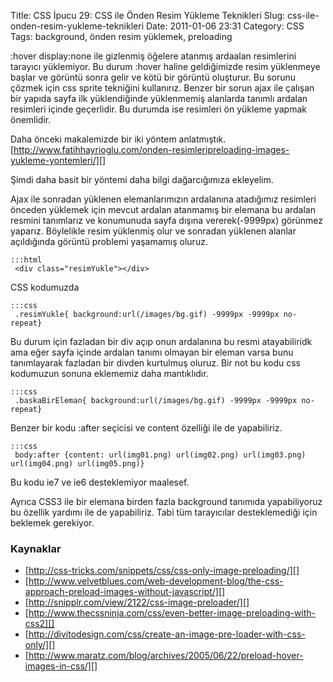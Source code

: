 Title: CSS İpucu 29: CSS ile Önden Resim Yükleme Teknikleri
Slug: css-ile-onden-resim-yukleme-teknikleri
Date: 2011-01-06 23:31
Category: CSS
Tags: background, önden resim yüklemek, preloading

:hover display:none ile gizlenmiş öğelere atanmış ardaalan resimlerini
tarayıcı yüklemiyor. Bu durum :hover haline geldiğimizde resim
yüklenmeye başlar ve görüntü sonra gelir ve kötü bir görüntü oluşturur.
Bu sorunu çözmek için css sprite tekniğini kullanırız. Benzer bir sorun
ajax ile çalışan bir yapıda sayfa ilk yüklendiğinde yüklenmemiş
alanlarda tanımlı ardalan resimleri içinde geçerlidir. Bu durumda ise
resimleri ön yükleme yapmak önemlidir.

Daha önceki makalemizde bir iki yöntem anlatmıştık.
[http://www.fatihhayrioglu.com/onden-resimleripreloading-images-yukleme-yontemleri/][]

Şimdi daha basit bir yöntemi daha bilgi dağarcığımıza ekleyelim.

Ajax ile sonradan yüklenen elemanlarımızın ardalanına atadığımız
resimleri önceden yüklemek için mevcut ardalan atanmamış bir elemana bu
ardalan resmini tanımlarız ve konumunuda sayfa dışına vererek(-9999px)
görünmez yaparız. Böylelikle resim yüklenmiş olur ve sonradan yüklenen
alanlar açıldığında görüntü problemi yaşamamış oluruz.

	:::html
	 <div class="resimYukle"></div> 

CSS kodumuzda

	:::css
	 .resimYukle{ background:url(/images/bg.gif) -9999px -9999px no-repeat} 

Bu durum için fazladan bir div açıp onun ardalanına bu resmi
atayabiliridk ama eğer sayfa içinde ardalan tanımı olmayan bir eleman
varsa bunu tanımlayarak fazladan bir divden kurtulmuş oluruz. Bir not bu
kodu css kodumuzun sonuna eklememiz daha mantıklıdır.

	:::css
	 .baskaBirEleman{ background:url(/images/bg.gif) -9999px -9999px no-repeat} 

Benzer bir kodu :after seçicisi ve content özelliği ile de yapabiliriz.

	:::css
	 body:after {content: url(img01.png) url(img02.png) url(img03.png) url(img04.png) url(img05.png)} 

Bu kodu ie7 ve ie6 desteklemiyor maalesef.

Ayrıca CSS3 ile bir elemana birden fazla background tanımıda
yapabiliyoruz bu özellik yardımı ile de yapabiliriz. Tabi tüm
tarayıcılar desteklemediği için beklemek gerekiyor.

### Kaynaklar

-   [http://css-tricks.com/snippets/css/css-only-image-preloading/][]
-   [http://www.velvetblues.com/web-development-blog/the-css-approach-preload-images-without-javascript/][]
-   [http://snipplr.com/view/2122/css-image-preloader/][]
-   [http://www.thecssninja.com/css/even-better-image-preloading-with-css2][]
-   [http://divitodesign.com/css/create-an-image-pre-loader-with-css-only/][]
-   [http://www.maratz.com/blog/archives/2005/06/22/preload-hover-images-in-css/][]

  [http://www.fatihhayrioglu.com/onden-resimleripreloading-images-yukleme-yontemleri/]: http://www.fatihhayrioglu.com/onden-resimleripreloading-images-yukleme-yontemleri/
  [http://css-tricks.com/snippets/css/css-only-image-preloading/]: http://css-tricks.com/snippets/css/css-only-image-preloading/
  [http://www.velvetblues.com/web-development-blog/the-css-approach-preload-images-without-javascript/]: http://www.velvetblues.com/web-development-blog/the-css-approach-preload-images-without-javascript/
  [http://snipplr.com/view/2122/css-image-preloader/]: http://snipplr.com/view/2122/css-image-preloader/
  [http://www.thecssninja.com/css/even-better-image-preloading-with-css2]: http://www.thecssninja.com/css/even-better-image-preloading-with-css2
  [http://divitodesign.com/css/create-an-image-pre-loader-with-css-only/]: http://divitodesign.com/css/create-an-image-pre-loader-with-css-only/
  [http://www.maratz.com/blog/archives/2005/06/22/preload-hover-images-in-css/]: http://www.maratz.com/blog/archives/2005/06/22/preload-hover-images-in-css/

